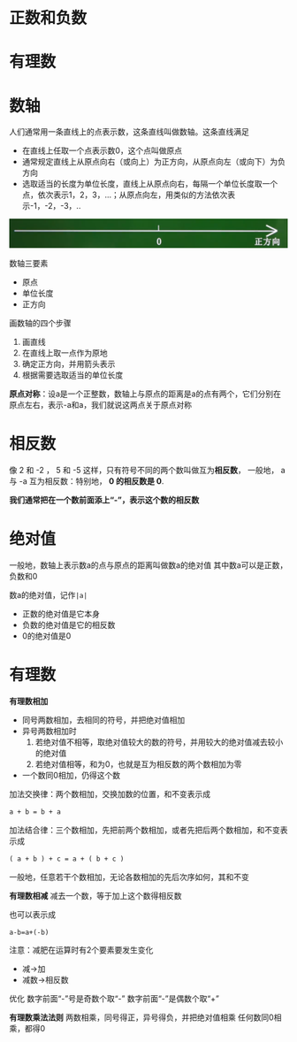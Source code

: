

# 正数和负数

# 有理数

# 数轴

人们通常用一条直线上的点表示数，这条直线叫做数轴。这条直线满足
- 在直线上任取一个点表示数0，这个点叫做原点
- 通常规定直线上从原点向右（或向上）为正方向，从原点向左（或向下）为负方向
- 选取适当的长度为单位长度，直线上从原点向右，每隔一个单位长度取一个点，依次表示1，2，3，...；从原点向左，用类似的方法依次表示-1，-2，-3，..

![](attachment/Pasted%20image%2020230918111858.png)

数轴三要素
- 原点
- 单位长度
- 正方向

画数轴的四个步骤
1. 画直线
2. 在直线上取一点作为原地
3. 确定正方向，并用箭头表示
4. 根据需要选取适当的单位长度


**原点对称**：设a是一个正整数，数轴上与原点的距离是a的点有两个，它们分别在原点左右，表示-a和a，我们就说这两点关于原点对称

# 相反数

像 2 和 -2 ， 5 和 -5 这样，只有符号不同的两个数叫做互为**相反数**，
一般地， a 与 -a 互为相反数：特别地， **0 的相反数是 0**.

**我们通常把在一个数前面添上“-”，表示这个数的相反数**

# 绝对值

一般地，数轴上表示数a的点与原点的距离叫做数a的绝对值
其中数a可以是正数，负数和0

数a的绝对值，记作`|a|`

- 正数的绝对值是它本身
- 负数的绝对值是它的相反数
- 0的绝对值是0

# 有理数

**有理数相加**
- 同号两数相加，去相同的符号，并把绝对值相加
- 异号两数相加时
	1. 若绝对值不相等，取绝对值较大的数的符号，并用较大的绝对值减去较小的绝对值
	2. 若绝对值相等，和为0，也就是互为相反数的两个数相加为零
- 一个数同0相加，仍得这个数

加法交换律：两个数相加，交换加数的位置，和不变表示成
```txt
a + b = b + a
```

加法结合律：三个数相加，先把前两个数相加，或者先把后两个数相加，和不变表示成
```txt
( a + b ) + c = a + ( b + c )
```
一般地，任意若干个数相加，无论各数相加的先后次序如何，其和不变

**有理数相减**
减去一个数，等于加上这个数得相反数

也可以表示成
```txt
a-b=a+(-b)
```

注意：减肥在运算时有2个要素要发生变化
- 减→加
- 减数→相反数

优化
数字前面“-”号是奇数个取“-”
数字前面“-”是偶数个取“+”

**有理数乘法法则**
两数相乘，同号得正，异号得负，并把绝对值相乘
任何数同0相乘，都得0